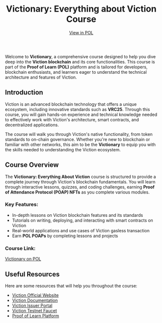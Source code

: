 <div align="center">
<h1>Victionary: Everything about Viction Course</h1>

<a href="https://pol.solide0x.tech/q/POLearn/victionary-everything-about-viction">
  View in POL
</a>
</div>

<br /><br />

Welcome to **Victionary**, a comprehensive course designed to help you dive deep into the **Viction blockchain** and its core functionalities. This course is part of the **Proof of Learn (POL)** platform and is tailored for developers, blockchain enthusiasts, and learners eager to understand the technical architecture and features of Viction.

## Introduction

Viction is an advanced blockchain technology that offers a unique ecosystem, including innovative standards such as **VRC25**. Through this course, you will gain hands-on experience and technical knowledge needed to effectively work with Viction's architecture, smart contracts, and decentralized applications.

The course will walk you through Viction's native functionality, from token standards to on-chain governance. Whether you're new to blockchain or familiar with other networks, this aim to be the **Victionary** to equip you with the skills needed to understanding the Viction ecosystem.

## Course Overview

The **Victionary: Everything About Viction** course is structured to provide a complete journey through Viction's blockchain fundamentals. You will learn through interactive lessons, quizzes, and coding challenges, earning **Proof of Attendance Protocol (POAP) NFTs** as you complete various modules.

### Key Features:
- In-depth lessons on Viction blockchain features and its standards
- Tutorials on writing, deploying, and interacting with smart contracts on Viction
- Real-world applications and use cases of Viction gasless transaction
- Earn **POL POAPs** by completing lessons and projects

### Course Link:

[Victionary on POL](https://pol.solide0x.tech/q/POLearn/victionary-everything-about-viction)

## Useful Resources

Here are some resources that will help you throughout the course:
- [Viction Official Website](https://www.viction.xyz/)  
- [Viction Documentation](https://docs.viction.xyz/)  
- [Viction Issuer Portal](https://issuer.viction.xyz/)  
- [Viction Testnet Faucet](https://faucet-testnet.viction.xyz/)  
- [Proof of Learn Platform](https://pol.solide0x.tech/)  
